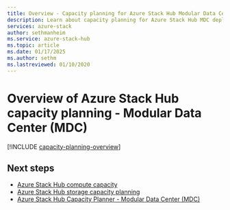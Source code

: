 ```yaml
---
title: Overview - Capacity planning for Azure Stack Hub Modular Data Center (MDC) deployments
description: Learn about capacity planning for Azure Stack Hub MDC deployments, including compute and storage information.
services: azure-stack
author: sethmanheim
ms.service: azure-stack-hub
ms.topic: article
ms.date: 01/17/2025
ms.author: sethm
ms.lastreviewed: 01/10/2020
---
```


# Overview of Azure Stack Hub capacity planning - Modular Data Center (MDC)

[!INCLUDE [capacity-planning-overview](../includes/capacity-planning-overview.md)]

## Next steps

- [Azure Stack Hub compute capacity](../operator/azure-stack-capacity-planning-compute.md)
- [Azure Stack Hub storage capacity planning](../operator/azure-stack-capacity-planning-storage.md)
- [Azure Stack Hub Capacity Planner - Modular Data Center (MDC)](azure-stack-capacity-planner.md)
